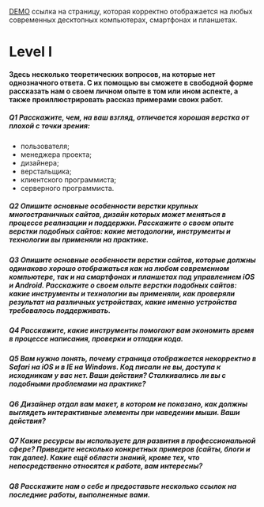 [DEMO](https://mygit84.github.io/cats/) ссылка на страницу, которая корректно отображается на любых современных десктопных компьютерах, смартфонах и планшетаx.



# Level I

#### Здесь несколько теоретических вопросов, на которые нет однозначного ответа. С их помощью вы сможете в свободной форме рассказать нам о своем личном опыте в том или ином аспекте, а также проиллюстрировать рассказ примерами своих работ.

##### Q1 Расскажите, чем, на ваш взгляд, отличается хорошая верстка от плохой с точки зрения:

 * пользователя;
 * менеджера проекта; 
 * дизайнера;
 * верстальщика;
 * клиентского программиста;
 * серверного программиста.


##### Q2 Опишите основные особенности верстки крупных многостраничных сайтов, дизайн которых может меняться в процессе реализации и поддержки. Расскажите о своем опыте верстки подобных сайтов: какие методологии, инструменты и технологии вы применяли на практике.  


##### Q3 Опишите основные особенности верстки сайтов, которые должны одинаково хорошо отображаться как на любом современном компьютере, так и на смартфонах и планшетах под управлением iOS и Android. Расскажите о своем опыте верстки подобных сайтов: какие инструменты и технологии вы применяли, как проверяли результат на различных устройствах, какие именно устройства требовалось поддерживать.


##### Q4 Расскажите, какие инструменты помогают вам экономить время в процессе написания, проверки и отладки кода.


##### Q5 Вам нужно понять, почему страница отображается некорректно в Safari на iOS и в IE на Windows. Код писали не вы, доступа к исходникам у вас нет. Ваши действия? Сталкивались ли вы с подобными проблемами на практике?


##### Q6 Дизайнер отдал вам макет, в котором не показано, как должны выглядеть интерактивные элементы при наведении мыши. Ваши действия?


##### Q7 Какие ресурсы вы используете для развития в профессиональной сфере? Приведите несколько конкретных примеров (сайты, блоги и так далее). Какие ещё области знаний, кроме тех, что непосредственно относятся к работе, вам интересны?


##### Q8 Расскажите нам о себе и предоставьте несколько ссылок на последние работы, выполненные вами. 
